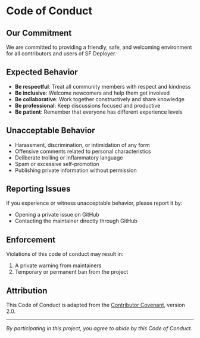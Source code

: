 # Code of Conduct

## Our Commitment

We are committed to providing a friendly, safe, and welcoming environment for all contributors and users of SF Deployer.

## Expected Behavior

- **Be respectful**: Treat all community members with respect and kindness
- **Be inclusive**: Welcome newcomers and help them get involved
- **Be collaborative**: Work together constructively and share knowledge
- **Be professional**: Keep discussions focused and productive
- **Be patient**: Remember that everyone has different experience levels

## Unacceptable Behavior

- Harassment, discrimination, or intimidation of any form
- Offensive comments related to personal characteristics
- Deliberate trolling or inflammatory language
- Spam or excessive self-promotion
- Publishing private information without permission

## Reporting Issues

If you experience or witness unacceptable behavior, please report it by:

- Opening a private issue on GitHub
- Contacting the maintainer directly through GitHub

## Enforcement

Violations of this code of conduct may result in:

1. A private warning from maintainers
2. Temporary or permanent ban from the project

## Attribution

This Code of Conduct is adapted from the [Contributor Covenant](https://www.contributor-covenant.org/), version 2.0.

---

_By participating in this project, you agree to abide by this Code of Conduct._
